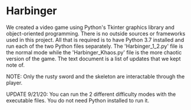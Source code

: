 # Harbinger

We created a video game using Python's Tkinter graphics library and object-oriented programming. There is no outside sources or frameworks used in this project. All that is required is to have Python 3.7 installed and run each of the two Python files separately. The 'Harbinger_1_2.py' file is the normal mode while the 'Harbinger_Khaos.py' file is the more chaotic version of the game. The text document is a list of updates that we kept note of.

NOTE: Only the rusty sword and the skeleton are interactable through the player.

UPDATE 9/21/20: You can run the 2 different difficulty modes with the executable files. You do not need Python installed to run it.
